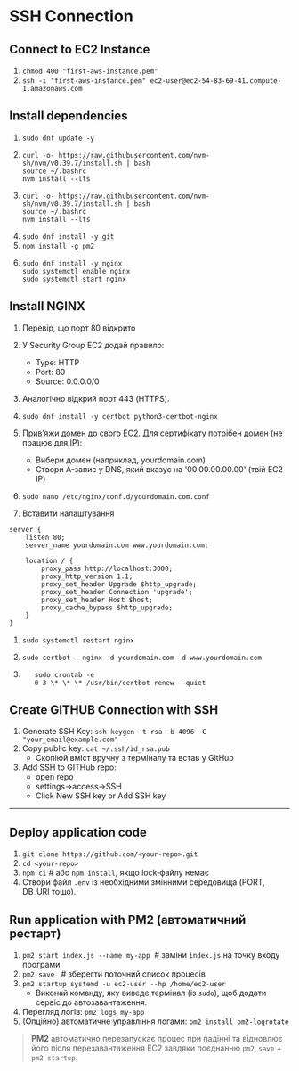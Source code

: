 # SSH Connection

## Connect to EC2 Instance

1. `chmod 400 "first-aws-instance.pem"`
1. `ssh -i "first-aws-instance.pem" ec2-user@ec2-54-83-69-41.compute-1.amazonaws.com`

## Install dependencies

1. `sudo dnf update -y`
1. ```
   curl -o- https://raw.githubusercontent.com/nvm-sh/nvm/v0.39.7/install.sh | bash
   source ~/.bashrc
   nvm install --lts
   ```
1. ```
   curl -o- https://raw.githubusercontent.com/nvm-sh/nvm/v0.39.7/install.sh | bash
   source ~/.bashrc
   nvm install --lts
   ```
1. `sudo dnf install -y git`
1. `npm install -g pm2`
1. ```
   sudo dnf install -y nginx
   sudo systemctl enable nginx
   sudo systemctl start nginx
   ```

## Install NGINX

1. Перевір, що порт 80 відкрито

1. У Security Group EC2 додай правило:

   - Type: HTTP
   - Port: 80
   - Source: 0.0.0.0/0

1. Аналогічно відкрий порт 443 (HTTPS).

1. `sudo dnf install -y certbot python3-certbot-nginx`

1. Прив’яжи домен до свого EC2. Для сертифікату потрібен домен (не працює для IP):

   - Вибери домен (наприклад, yourdomain.com)
   - Створи A-запис у DNS, який вказує на '00.00.00.00.00' (твій EC2 IP)

1. `sudo nano /etc/nginx/conf.d/yourdomain.com.conf`

1. Вставити налаштування

```
server {
    listen 80;
    server_name yourdomain.com www.yourdomain.com;

    location / {
        proxy_pass http://localhost:3000;
        proxy_http_version 1.1;
        proxy_set_header Upgrade $http_upgrade;
        proxy_set_header Connection 'upgrade';
        proxy_set_header Host $host;
        proxy_cache_bypass $http_upgrade;
    }
}
```

1. `sudo systemctl restart nginx`

1. `sudo certbot --nginx -d yourdomain.com -d www.yourdomain.com`

1. ```
      sudo crontab -e
      0 3 \* \* \* /usr/bin/certbot renew --quiet
   ```

## Create GITHUB Connection with SSH

1. Generate SSH Key: `ssh-keygen -t rsa -b 4096 -C "your_email@example.com"`
1. Copy public key: `cat ~/.ssh/id_rsa.pub`
   - Скопіюй вміст вручну з терміналу та встав у GitHub
1. Add SSH to GITHub repo:
   - open repo
   - settings->access->SSH
   - Click New SSH key or Add SSH key

---

## Deploy application code

1. `git clone https://github.com/<your-repo>.git`
1. `cd <your-repo>`
1. `npm ci` # або `npm install`, якщо lock‑файлу немає
1. Створи файл `.env` із необхідними змінними середовища (PORT, DB_URI тощо).

## Run application with PM2 (автоматичний рестарт)

1. `pm2 start index.js --name my-app`  # заміни `index.js` на точку входу програми
1. `pm2 save`   # зберегти поточний список процесів
1. `pm2 startup systemd -u ec2-user --hp /home/ec2-user`
   - Виконай команду, яку виведе термінал (із `sudo`), щоб додати сервіс до автозавантаження.
1. Перегляд логів: `pm2 logs my-app`
1. (Опційно) автоматичне управління логами: `pm2 install pm2-logrotate`

> **PM2** автоматично перезапускає процес при падінні та відновлює його після перезавантаження EC2 завдяки поєднанню `pm2 save` + `pm2 startup`.

